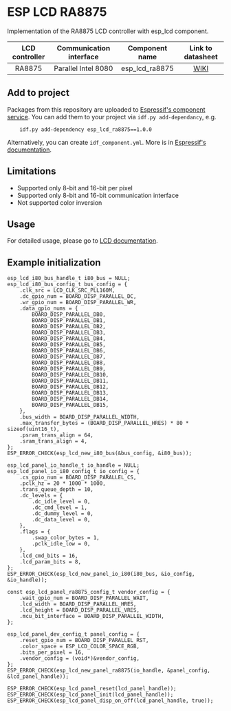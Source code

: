 # ESP LCD RA8875

Implementation of the RA8875 LCD controller with esp_lcd component. 

| LCD controller | Communication interface | Component name | Link to datasheet |
| :------------: | :---------------------: | :------------: | :---------------: |
| RA8875         | Parallel Intel 8080     | esp_lcd_ra8875 | [WIKI](https://www.waveshare.com/wiki/7inch_Capacitive_Touch_LCD_(C)) |

## Add to project

Packages from this repository are uploaded to [Espressif's component service](https://components.espressif.com/).
You can add them to your project via `idf.py add-dependancy`, e.g. 
```
    idf.py add-dependency esp_lcd_ra8875==1.0.0
```

Alternatively, you can create `idf_component.yml`. More is in [Espressif's documentation](https://docs.espressif.com/projects/esp-idf/en/latest/esp32/api-guides/tools/idf-component-manager.html).

## Limitations

- Supported only 8-bit and 16-bit per pixel
- Supported only 8-bit and 16-bit communication interface
- Not supported color inversion

## Usage

For detailed usage, please go to [LCD documentation](https://docs.espressif.com/projects/esp-idf/en/latest/esp32/api-reference/peripherals/lcd.html).

## Example initialization 

```
esp_lcd_i80_bus_handle_t i80_bus = NULL;
esp_lcd_i80_bus_config_t bus_config = {
    .clk_src = LCD_CLK_SRC_PLL160M,
    .dc_gpio_num = BOARD_DISP_PARALLEL_DC,
    .wr_gpio_num = BOARD_DISP_PARALLEL_WR,
    .data_gpio_nums = {
        BOARD_DISP_PARALLEL_DB0,
        BOARD_DISP_PARALLEL_DB1,
        BOARD_DISP_PARALLEL_DB2,
        BOARD_DISP_PARALLEL_DB3,
        BOARD_DISP_PARALLEL_DB4,
        BOARD_DISP_PARALLEL_DB5,
        BOARD_DISP_PARALLEL_DB6,
        BOARD_DISP_PARALLEL_DB7,
        BOARD_DISP_PARALLEL_DB8,
        BOARD_DISP_PARALLEL_DB9,
        BOARD_DISP_PARALLEL_DB10,
        BOARD_DISP_PARALLEL_DB11,
        BOARD_DISP_PARALLEL_DB12,
        BOARD_DISP_PARALLEL_DB13,
        BOARD_DISP_PARALLEL_DB14,
        BOARD_DISP_PARALLEL_DB15,
    },
    .bus_width = BOARD_DISP_PARALLEL_WIDTH,
    .max_transfer_bytes = (BOARD_DISP_PARALLEL_HRES) * 80 * sizeof(uint16_t),
    .psram_trans_align = 64,
    .sram_trans_align = 4,
};
ESP_ERROR_CHECK(esp_lcd_new_i80_bus(&bus_config, &i80_bus));

esp_lcd_panel_io_handle_t io_handle = NULL;
esp_lcd_panel_io_i80_config_t io_config = {
    .cs_gpio_num = BOARD_DISP_PARALLEL_CS,
    .pclk_hz = 20 * 1000 * 1000,
    .trans_queue_depth = 10,
    .dc_levels = {
        .dc_idle_level = 0,
        .dc_cmd_level = 1,
        .dc_dummy_level = 0,
        .dc_data_level = 0,
    },
    .flags = {
        .swap_color_bytes = 1,
        .pclk_idle_low = 0,
    },
    .lcd_cmd_bits = 16,
    .lcd_param_bits = 8,
};
ESP_ERROR_CHECK(esp_lcd_new_panel_io_i80(i80_bus, &io_config, &io_handle));

const esp_lcd_panel_ra8875_config_t vendor_config = {
    .wait_gpio_num = BOARD_DISP_PARALLEL_WAIT,
    .lcd_width = BOARD_DISP_PARALLEL_HRES,
    .lcd_height = BOARD_DISP_PARALLEL_VRES,
    .mcu_bit_interface = BOARD_DISP_PARALLEL_WIDTH,
};

esp_lcd_panel_dev_config_t panel_config = {
    .reset_gpio_num = BOARD_DISP_PARALLEL_RST,
    .color_space = ESP_LCD_COLOR_SPACE_RGB,
    .bits_per_pixel = 16,
    .vendor_config = (void*)&vendor_config,
};
ESP_ERROR_CHECK(esp_lcd_new_panel_ra8875(io_handle, &panel_config, &lcd_panel_handle));

ESP_ERROR_CHECK(esp_lcd_panel_reset(lcd_panel_handle));
ESP_ERROR_CHECK(esp_lcd_panel_init(lcd_panel_handle));
ESP_ERROR_CHECK(esp_lcd_panel_disp_on_off(lcd_panel_handle, true));

```
